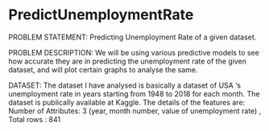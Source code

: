 # PredictUnemploymentRate

PROBLEM STATEMENT: Predicting Unemployment Rate of a given dataset.

PROBLEM DESCRIPTION: We will be using various predictive models to see how accurate they are in predicting the unemployment rate of the given dataset, and will plot certain graphs to analyse the same. 

DATASET: The dataset I have analysed is basically a dataset of USA ‘s unemployment rate in years starting from 1948 to 2018 for each month. The dataset is publically available at Kaggle.
The details of the features are:
Number of Attributes: 3 (year,  month number, value of unemployment rate) , 
Total rows : 841

